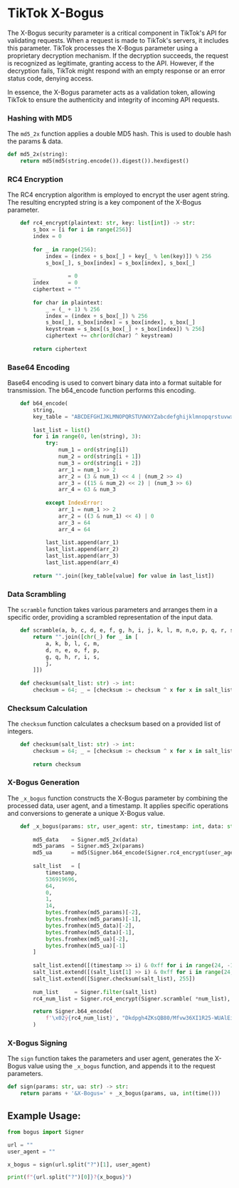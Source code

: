 # TikTok X-Bogus 
The X-Bogus security parameter is a critical component in TikTok's API for validating requests. When a request is made to TikTok's servers, it includes this parameter. TikTok processes the X-Bogus parameter using a proprietary decryption mechanism. If the decryption succeeds, the request is recognized as legitimate, granting access to the API. However, if the decryption fails, TikTok might respond with an empty response or an error status code, denying access.

In essence, the X-Bogus parameter acts as a validation token, allowing TikTok to ensure the authenticity and integrity of incoming API requests.

### Hashing with MD5
   
The `md5_2x` function applies a double MD5 hash. This is used to double hash the params & data.
```py
def md5_2x(string):
    return md5(md5(string.encode()).digest()).hexdigest()
```

### RC4 Encryption
   
The RC4 encryption algorithm is employed to encrypt the user agent string. The resulting encrypted string is a key component of the X-Bogus parameter.
```py
    def rc4_encrypt(plaintext: str, key: list[int]) -> str:
        s_box = [i for i in range(256)]
        index = 0
        
        for _ in range(256):
            index = (index + s_box[_] + key[_ % len(key)]) % 256
            s_box[_], s_box[index] = s_box[index], s_box[_]
        
        _          = 0
        index      = 0
        ciphertext = ""
        
        for char in plaintext:
            _ = (_ + 1) % 256
            index = (index + s_box[_]) % 256
            s_box[_], s_box[index] = s_box[index], s_box[_]
            keystream = s_box[(s_box[_] + s_box[index]) % 256]
            ciphertext += chr(ord(char) ^ keystream)
        
        return ciphertext
```

### Base64 Encoding
Base64 encoding is used to convert binary data into a format suitable for transmission. The b64_encode function performs this encoding.

```py
    def b64_encode(
        string,
        key_table = "ABCDEFGHIJKLMNOPQRSTUVWXYZabcdefghijklmnopqrstuvwxyz0123456789+/="):
        
        last_list = list()
        for i in range(0, len(string), 3):
            try:
                num_1 = ord(string[i])
                num_2 = ord(string[i + 1])
                num_3 = ord(string[i + 2])
                arr_1 = num_1 >> 2
                arr_2 = (3 & num_1) << 4 | (num_2 >> 4)
                arr_3 = ((15 & num_2) << 2) | (num_3 >> 6)
                arr_4 = 63 & num_3
                
            except IndexError:
                arr_1 = num_1 >> 2
                arr_2 = ((3 & num_1) << 4) | 0
                arr_3 = 64
                arr_4 = 64
                
            last_list.append(arr_1)
            last_list.append(arr_2)
            last_list.append(arr_3)
            last_list.append(arr_4)
            
        return "".join([key_table[value] for value in last_list])
```

### Data Scrambling
The `scramble` function takes various parameters and arranges them in a specific order, providing a scrambled representation of the input data.
```py
    def scramble(a, b, c, d, e, f, g, h, i, j, k, l, m, n,o, p, q, r, s) -> str:
        return "".join([chr(_) for _ in [
            a, k, b, l, c, m,
            d, n, e, o, f, p,
            g, q, h, r, i, s,
            j,
        ]])
        
    def checksum(salt_list: str) -> int:
        checksum = 64; _ = [checksum := checksum ^ x for x in salt_list[3:]]
```

### Checksum Calculation
The `checksum` function calculates a checksum based on a provided list of integers.
```py
    def checksum(salt_list: str) -> int:
        checksum = 64; _ = [checksum := checksum ^ x for x in salt_list[3:]]
        
        return checksum
```

### X-Bogus Generation
The `_x_bogus` function constructs the X-Bogus parameter by combining the processed data, user agent, and a timestamp. It applies specific operations and conversions to generate a unique X-Bogus value.

```py
    def _x_bogus(params: str, user_agent: str, timestamp: int, data: str = '') -> str:
        
        md5_data    = Signer.md5_2x(data)
        md5_params  = Signer.md5_2x(params)
        md5_ua      = md5(Signer.b64_encode(Signer.rc4_encrypt(user_agent, [0, 1, 14])).encode()).hexdigest() 
        
        salt_list   = [
            timestamp,
            536919696,
            64,
            0,
            1,
            14,
            bytes.fromhex(md5_params)[-2],
            bytes.fromhex(md5_params)[-1],
            bytes.fromhex(md5_data)[-2],
            bytes.fromhex(md5_data)[-1],
            bytes.fromhex(md5_ua)[-2],
            bytes.fromhex(md5_ua)[-1]
        ]
        
        salt_list.extend([(timestamp >> i) & 0xff for i in range(24, -1, -8)])
        salt_list.extend([(salt_list[1] >> i) & 0xff for i in range(24, -1, -8)])
        salt_list.extend([Signer.checksum(salt_list), 255])
        
        num_list     = Signer.filter(salt_list)
        rc4_num_list = Signer.rc4_encrypt(Signer.scramble( *num_list), [255])

        return Signer.b64_encode(
            f'\x02ÿ{rc4_num_list}', "Dkdpgh4ZKsQB80/Mfvw36XI1R25-WUAlEi7NLboqYTOPuzmFjJnryx9HVGcaStCe"
        )

```

### X-Bogus Signing
The `sign` function takes the parameters and user agent, generates the X-Bogus value using the `_x_bogus` function, and appends it to the request parameters.
```py
def sign(params: str, ua: str) -> str:
    return params + '&X-Bogus=' + _x_bogus(params, ua, int(time()))
```

## Example Usage:
```py
from bogus import Signer

url = ""
user_agent = ""

x_bogus = sign(url.split("?")[1], user_agent)

print(f"{url.split("?")[0]}?{x_bogus}")
```

